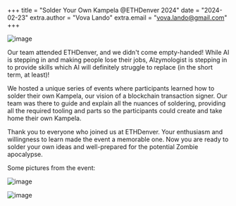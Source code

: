 +++
title = "Solder Your Own Kampela @ETHDenver 2024"
date = "2024-02-23"
extra.author = "Vova Lando"
extra.email = "vova.lando@gmail.com"
+++

![image](../images/20240223-kampela-soldering.png)

Our team attended ETHDenver, and we didn't come empty-handed! While AI is stepping in and making people lose their jobs, Alzymologist is stepping in to provide skills which AI will definitely struggle to replace (in the short term, at least)!

We hosted a unique series of events where participants learned how to solder their own Kampela, our vision of a blockchain transaction signer. Our team was there to guide and explain all the nuances of soldering, providing all the required tooling and parts so the participants could create and take home their own Kampela.

Thank you to everyone who joined us at ETHDenver. Your enthusiasm and willingness to learn made the event a memorable one. Now you are ready to solder your own ideas and well-prepared for the potential Zombie apocalypse.

Some pictures from the event:

![image](../images/20240223-kampela-soldering-1.jpeg)

![image](../images/20240223-kampela-soldering-2.jpeg)

